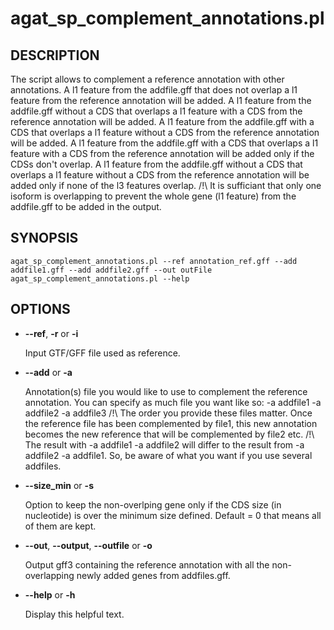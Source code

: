 # agat\_sp\_complement\_annotations.pl

## DESCRIPTION

The script allows to complement a reference annotation with other annotations.
A l1 feature from the addfile.gff that does not overlap a l1 feature from the reference annotation will be added.
A l1 feature from the addfile.gff without a CDS that overlaps a l1 feature with a CDS from the reference annotation will be added.
A l1 feature from the addfile.gff with a CDS that overlaps a l1 feature without a CDS from the reference annotation will be added.
A l1 feature from the addfile.gff with a CDS that overlaps a l1 feature with a CDS from the reference annotation will be added only if the CDSs don't overlap.
A l1 feature from the addfile.gff without a CDS that overlaps a l1 feature without a CDS from the reference annotation will be added only if none of the l3 features overlap.
/!\\ It is sufficiant that only one isoform is overlapping to prevent the whole gene (l1 feature) from the addfile.gff to be added in the output.

## SYNOPSIS

```
agat_sp_complement_annotations.pl --ref annotation_ref.gff --add addfile1.gff --add addfile2.gff --out outFile
agat_sp_complement_annotations.pl --help
```

## OPTIONS

- **--ref**,  **-r** or **-i**

    Input GTF/GFF file used as reference.

- **--add** or **-a**

    Annotation(s) file you would like to use to complement the reference annotation. You can specify as much file you want like so: -a addfile1 -a addfile2 -a addfile3
    /!\\ The order you provide these files matter. Once the reference file has been complemented by file1, this new annotation becomes the new reference that will be complemented by file2 etc.
    /!\\ The result with -a addfile1 -a addfile2 will differ to the result from -a addfile2 -a addfile1. So, be aware of what you want if you use several addfiles.

- **--size\_min** or **-s**

    Option to keep the non-overlping gene only if the CDS size (in nucleotide) is over the minimum size defined. Default = 0 that means all of them are kept.

- **--out**, **--output**, **--outfile** or **-o**

    Output gff3 containing the reference annotation with all the non-overlapping newly added genes from addfiles.gff.

- **--help** or **-h**

    Display this helpful text.


